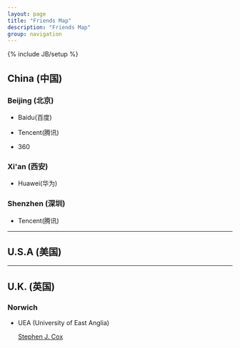 ```yaml
---
layout: page
title: "Friends Map"
description: "Friends Map"
group: navigation
---
```

{% include JB/setup %}
## China (中国)

### Beijing (北京)
* Baidu(百度)

* Tencent(腾讯)

* 360

### Xi'an (西安)
* Huawei(华为)


### Shenzhen (深圳)
* Tencent(腾讯)


- - -
## U.S.A (美国)

- - -
## U.K. (英国)
### Norwich
* UEA (University of East Anglia)

	[Stephen J. Cox]()

